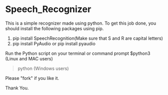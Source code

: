 # Speech_Recognizer
This is a simple recognizer made using python.
To get this job done, you should install the following packages using pip.
  1. pip install SpeechRecognition(Make sure that S and R are capital letters)
  2. pip install PyAudio or pip install pyaudio
  
Run the Python script on your terminal or command prompt
  $python3 <filename> (Linux and MAC users)
  
  >python <filename> (Windows users)

Please "fork" if you like it.

Thank You.
